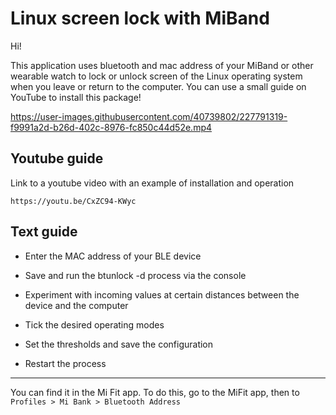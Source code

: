 # Linux screen lock with MiBand

Hi!

This application uses bluetooth and mac address of your MiBand or other wearable watch to lock or unlock screen of the Linux operating system when you leave or return to the computer.
You can use a small guide on YouTube to install this package!



https://user-images.githubusercontent.com/40739802/227791319-f9991a2d-b26d-402c-8976-fc850c44d52e.mp4




## Youtube guide
Link to a youtube video with an example of installation and operation
```
https://youtu.be/CxZC94-KWyc
```

## Text guide

 * Enter the MAC address of your BLE device
 
 * Save and run the btunlock -d process via the console
 
 * Experiment with incoming values at certain distances between the device and the computer
 
 * Tick the desired operating modes
 
 * Set the thresholds and save the configuration
 
 * Restart the process
 
<hr>

You can find it in the Mi Fit app. To do this, go to the MiFit app, then to ```Profiles > Mi Bank > Bluetooth Address```

